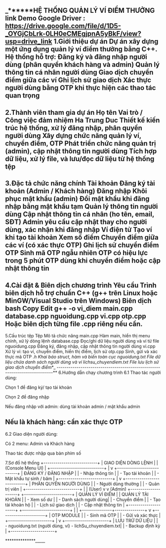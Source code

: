 _******HỆ THỐNG QUẢN LÝ VÍ ĐIỂM THƯỞNG 
link Demo Google Driver : https://drive.google.com/file/d/1D5-_OYGjCbLrk-0LH0eCMEgjpnA5yBkF/view?usp=drive_link
1.Giới thiệu dự án
Dự án xây dựng một ứng dụng quản lý ví điểm thưởng bằng C++. Hệ thống hỗ trợ:
Đăng ký và đăng nhập người dùng (phân quyền khách hàng và admin)
Quản lý thông tin cá nhân người dùng
Giao dịch chuyển điểm giữa các ví
Ghi lịch sử giao dịch
Xác thực người dùng bằng OTP khi thực hiện các thao tác quan trọng
---------------------------------------------------------------------------
2.Thành viên tham gia dự án
Họ tên	         Vai trò / Công việc đảm nhiệm
Ha Trung Duc	 Thiết kế kiến trúc hệ thống, xử lý đăng nhập, phân quyền người dùng
	         Xây dựng chức năng quản lý ví, chuyển điểm, OTP
                 Phát triển chức năng quản trị (admin), cập nhật thông tin người dùng
                 Tích hợp dữ liệu, xử lý file, và lưu/đọc dữ liệu từ hệ thống tệp
----------------------------------------------------------------------------
3.Đặc tả chức năng chính
Tài khoản
Đăng ký tài khoản (Admin / Khách hàng)
Đăng nhập
Khôi phục mật khẩu (admin)
Đổi mật khẩu khi đăng nhập bằng mật khẩu tạm
Quản lý thông tin người dùng
Cập nhật thông tin cá nhân (ho tên, email, SĐT)
Admin yêu cầu cập nhật thay cho người dùng, xác nhận khi đăng nhập
Ví điện tử
Tạo ví khi tạo tài khoản
Xem số điểm
Chuyển điểm giữa các ví (có xác thực OTP)
Ghi lịch sử chuyển điểm
OTP
Sinh mã OTP ngẫu nhiên
OTP có hiệu lực trong 5 phút
OTP dùng khi chuyển điểm hoặc cập nhật thông tin
----------------------------------------------------------------------------
4.Cài đặt & Biên dịch chương trình
Yêu cầu
Trình biên dịch hỗ trợ chuẩn C++ (g++ trên Linux hoặc MinGW/Visual Studio trên Windows)
Biên dịch
bash
Copy
Edit
g++ -o vi_diem main.cpp database.cpp nguoidung.cpp vi.cpp otp.cpp
Hoặc biên dịch từng file .cpp riêng nếu cần.
----------------------------------------------------------------------------
5.Cấu trúc tệp
Tệp	         Mô tả chức năng
main.cpp	Hàm main, hiển thị menu chính, xử lý dòng lệnh
database.cpp	Đọc/ghi dữ liệu người dùng và ví từ file
nguoidung.cpp	Đăng ký, đăng nhập, cập nhật thông tin người dùng
vi.cpp	        Xử lý ví: tạo ví, chuyển điểm, hiển thị điểm, lịch sử
otp.cpp	        Sinh, gửi và xác thực mã OTP
*.h	        Khai báo struct, hàm và biến toàn cục
nguoidung.txt	File dữ liệu chứa danh sách người dùng và ví
lichsu_chuyendiem.txt	File lưu lịch sử giao dịch chuyển điểm**_
----------------------------------------------------------------------------**
6.Hướng dẫn chạy chương trình
6.1 Thao tác người dùng:

Chọn 1 để đăng ký/ tạo tài khoản

Chọn 2 để đăng nhập

Nếu đăng nhập với admin: dùng tài khoản admin / mật khẩu admin

Nếu là khách hàng: cần xác thực OTP
----------------------------------------------------------------------------
6.2 Giao diện người dùng:

Có 2 menu: Admin và Khách hàng

Thao tác được nhập qua bàn phím số

7.Sơ đồ hệ thống
             +---------------------------+
             |   GIAO DIỆN DÒNG LỆNH     |
             |   (Console Menu UI)       |
             +---------------------------+
                        |
                        v
             +---------------------------+
             |  ĐĂNG KÝ / ĐĂNG NHẬP      |
             | - Nhập thông tin          |
             | - Tạo tài khoản           |
             | - Mật khẩu tự sinh / băm |
             +---------------------------+
                        |
                        v
             +---------------------------+
             |     PHÂN QUYỀN NGƯỜI DÙNG |
             | - Người dùng thường       |
             | - Quản trị viên           |
             +---------------------------+
               |                     |
        (User) v                     v (Admin)
+---------------------+   +------------------------+
| QUẢN LÝ VÍ ĐIỂM      |   |  QUẢN LÝ TÀI KHOẢN     |
| - Xem số dư         |   | - Danh sách người dùng|
| - Chuyển điểm       |   | - Tạo tài khoản hộ    |
| - Lịch sử giao dịch |   | - Cập nhật thông tin  |
+---------------------+   +------------------------+
        |                               |
        +---------------+---------------+
                        v
              +----------------------+
              |      OTP MODULE      |
              | - Sinh mã OTP        |
              | - Gửi và xác thực    |
              +----------------------+
                        |
                        v
              +----------------------+
              |   LƯU TRỮ DỮ LIỆU    |
              | - nguoidung.txt (người dùng, ví)
                - lichSu_chuyendiem.txt|
              | - Backup định kỳ     |
              +----------------------+

**************_____
